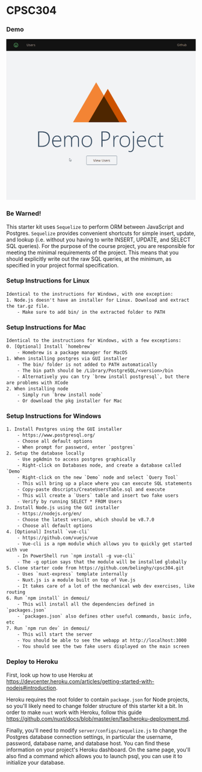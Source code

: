 # CPSC304

### Demo
![alt text](demo.gif "Demo")

### Be Warned!

This starter kit uses `Sequelize` to perform ORM between JavaScript and Postgres.  `Sequelize` provides convenient shortcuts for simple insert, update, and lookup (i.e. without you having to write INSERT, UPDATE, and SELECT SQL queries).  For the purpose of the course project, you are responsible for meeting the minimal requirements of the project.  This means that you should explicitly write out the raw SQL queries, at the minimum, as specified in your project formal specification.

### Setup Instructions for Linux

    Identical to the instructions for Windows, with one exception:
    1. Node.js doesn't have an installer for Linux. Download and extract the tar.gz file.
        - Make sure to add bin/ in the extracted folder to PATH

### Setup Instructions for Mac
    
    Identical to the instructions for Windows, with a few exceptions:
    0. [Optional] Install `homebrew`
        - Homebrew is a package manager for MacOS
    1. When installing postgres via GUI installer
        - The bin/ folder is not added to PATH automatically
        - The bin path should be /Library/PostgreSQL/<version>/bin
        - Alternatively you can try `brew install postgresql`, but there are problems with XCode
    2. When installing node
        - Simply run `brew install node`
        - Or download the pkg installer for Mac

### Setup Instructions for Windows

    1. Install Postgres using the GUI installer
        - https://www.postgresql.org/
        - Choose all default options
        - When prompt for password, enter `postgres`
    2. Setup the database locally
        - Use pgAdmin to access postgres graphically
        - Right-click on Databases node, and create a database called `Demo`
        - Right-click on the new `Demo` node and select `Query Tool`
        - This will bring up a place where you can execute SQL statements
        - Copy-paste dbscripts/CreateUsersTable.sql and execute 
        - This will create a `Users` table and insert two fake users
        - Verify by running SELECT * FROM Users
    3. Install Node.js using the GUI installer
        - https://nodejs.org/en/
        - Choose the latest version, which should be v8.7.0
        - Choose all default options
    4. [Optional] Install `vue-cli`
        - https://github.com/vuejs/vue
        - Vue-cli is a npm module which allows you to quickly get started with vue
        - In PowerShell run `npm install -g vue-cli`
        - The -g option says that the module will be installed globally 
    5. Clone starter code from https://github.com/belinghy/cpsc304.git
        - Uses `nuxt-express` template internally
        - Nuxt.js is a module built on top of Vue.js
        - It takes care of a lot of the mechanical web dev exercises, like routing
    6. Run `npm install` in demoui/
        - This will install all the dependencies defined in `packages.json`
        - `packages.json` also defines other useful commands, basic info, etc
    7. Run `npm run dev` in demoui/
        - This will start the server
        - You should be able to see the webapp at http://localhost:3000
        - You should see the two fake users displayed on the main screen

### Deploy to Heroku

First, look up how to use Heroku at https://devcenter.heroku.com/articles/getting-started-with-nodejs#introduction.  
 
Heroku requires the root folder to contain `package.json` for Node projects, so you'll likely need to change folder structure of this starter kit a bit.  In order to make `nuxt` work with Heroku, follow this guide https://github.com/nuxt/docs/blob/master/en/faq/heroku-deployment.md.

Finally, you'll need to modify `server/configs/sequelize.js` to change the Postgres database connection settings, in particular the username, password, database name, and database host.  You can find these information on your project's Heroku dashboard.  On the same page, you'll also find a command which allows you to launch psql, you can use it to initialize your database.

